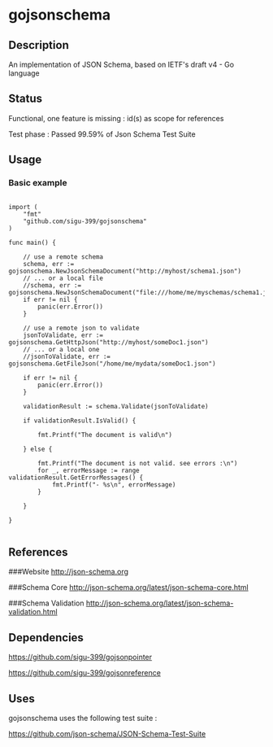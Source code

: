 # gojsonschema

## Description
An implementation of JSON Schema, based on IETF's draft v4 - Go language

## Status

Functional, one feature is missing : id(s) as scope for references

Test phase : Passed 99.59% of Json Schema Test Suite

## Usage 

### Basic example

```package main

import (
    "fmt"
    "github.com/sigu-399/gojsonschema"
)

func main() {

    // use a remote schema
    schema, err := gojsonschema.NewJsonSchemaDocument("http://myhost/schema1.json")
    // ... or a local file
    //schema, err := gojsonschema.NewJsonSchemaDocument("file:///home/me/myschemas/schema1.json")
    if err != nil {
        panic(err.Error())
    }

    // use a remote json to validate
    jsonToValidate, err := gojsonschema.GetHttpJson("http://myhost/someDoc1.json")
    // ... or a local one
    //jsonToValidate, err := gojsonschema.GetFileJson("/home/me/mydata/someDoc1.json")

    if err != nil {
        panic(err.Error())
    }

    validationResult := schema.Validate(jsonToValidate)

    if validationResult.IsValid() {

        fmt.Printf("The document is valid\n")

    } else {

        fmt.Printf("The document is not valid. see errors :\n")
        for _, errorMessage := range validationResult.GetErrorMessages() {
            fmt.Printf("- %s\n", errorMessage)
        }

    }

}


```

## References

###Website
http://json-schema.org

###Schema Core
http://json-schema.org/latest/json-schema-core.html

###Schema Validation
http://json-schema.org/latest/json-schema-validation.html

## Dependencies
https://github.com/sigu-399/gojsonpointer

https://github.com/sigu-399/gojsonreference

## Uses

gojsonschema uses the following test suite :

https://github.com/json-schema/JSON-Schema-Test-Suite
